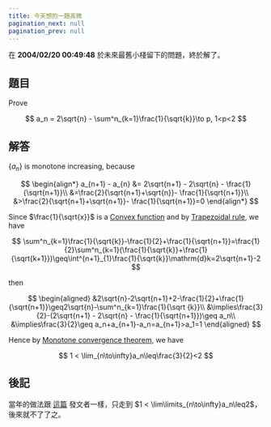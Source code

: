 ```yaml
---
title: 今天想的一題高微
pagination_next: null
pagination_prev: null
---
```


在 **2004/02/20 00:49:48** 於未來最舊小棧留下的問題，終於解了。

## 題目

Prove 

$$
a_n = 2\sqrt{n} - \sum^n_{k=1}\frac{1}{\sqrt{k}}\to p, 1<p<2
$$

## 解答

$\lbrace a_n\rbrace$ is monotone increasing, because

$$
\begin{align*}
a_{n+1} - a_{n} &= 2\sqrt{n+1} - 2\sqrt{n} - \frac{1}{\sqrt{n+1}}\\
&=\frac{2}{\sqrt{n+1}+\sqrt{n}}- \frac{1}{\sqrt{n+1}}\\
&>\frac{2}{\sqrt{n+1}+\sqrt{n+1}}- \frac{1}{\sqrt{n+1}}=0
\end{align*}
$$

Since $\frac{1}{\sqrt{x}}$ is a [Convex function](https://en.wikipedia.org/wiki/Convex_function) and by [Trapezoidal rule](https://en.wikipedia.org/wiki/Trapezoidal_rule), we have

$$
\sum^n_{k=1}\frac{1}{\sqrt{k}}-\frac{1}{2}+\frac{1}{\sqrt{n+1}}=\frac{1}{2}\sum^n_{k=1}(\frac{1}{\sqrt{k}}+\frac{1}{\sqrt{k+1}})\geq\int^{n+1}_{1}\frac{1}{\sqrt{k}}\mathrm{d}k=2\sqrt{n+1}-2
$$

then

$$
\begin{aligned}
&2\sqrt{n}-2\sqrt{n+1}+2-\frac{1}{2}+\frac{1}{\sqrt{n+1}}\geq2\sqrt{n}-\sum^n_{k=1}\frac{1}{\sqrt
{k}}\\
&\implies\frac{3}{2}-(2\sqrt{n+1} - 2\sqrt{n} - \frac{1}{\sqrt{n+1}})\geq a_n\\
&\implies\frac{3}{2}\geq a_n+a_{n+1}-a_n=a_{n+1}>a_1=1
\end{aligned}
$$

Hence by [Monotone convergence theorem](https://en.wikipedia.org/wiki/Monotone_convergence_theorem), we have 

$$
1 < \lim_{n\to\infty}a_n\leq\frac{3}{2}<2
$$

## 後記

當年的做法跟 [這篇](https://math.stackexchange.com/questions/1087678/let-a-n-2-sqrt-n-sum-k-1n-frac1-sqrtk-show-a-n-converges-and-1) 發文者一樣，只走到 $1 < \lim\limits_{n\to\infty}a_n\leq2$，後來就不了了之。